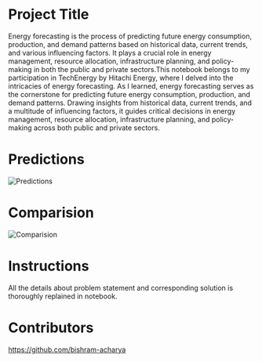 # Project Title
Energy forecasting is the process of predicting future energy consumption, production, and demand patterns based on historical data, current trends, and various influencing factors. It plays a crucial role in energy management, resource allocation, infrastructure planning, and policy-making in both the public and private sectors.This notebook belongs to my participation in TechEnergy by Hitachi Energy, where I delved into the intricacies of energy forecasting. As I learned, energy forecasting serves as the cornerstone for predicting future energy consumption, production, and demand patterns. Drawing insights from historical data, current trends, and a multitude of influencing factors, it guides critical decisions in energy management, resource allocation, infrastructure planning, and policy-making across both public and private sectors.

# Predictions
![Predictions](https://github.com/anmol-c03/Forecasting/blob/main/Desktop/AI_ML_model/Forecasting/images/predictions.png)

# Comparision
![Comparision](https://github.com/anmol-c03/Forecasting/blob/main/Desktop/AI_ML_model/Forecasting/images/comparision%20.png)

<!-- # feature_importances
![feature_importances](https://github.com/anmol-c03/Forecasting/blob/main/Desktop/AI_ML_model/Forecasting/images/feature_importances.png) -->


# Instructions
All the details about problem statement and corresponding solution is thoroughly replained in notebook.

# Contributors
https://github.com/bishram-acharya

